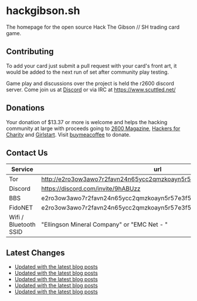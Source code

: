 # hackgibson.sh
The homepage for the open source Hack The Gibson // SH trading card game.


## Contributing

To add your card just submit a pull request with your card's front art, it would be added to the next run of set after community play testing.

Game play and discussions over the project is held the r2600 discord server. Come join us at [Discord](https://discord.com/invite/9hABUzz) or via IRC at https://www.scuttled.net/


## Donations

Your donation of $13.37 or more is welcome and helps the hacking community at large with proceeds going to [2600 Magazine](https://2600.com/), [Hackers for Charity](https://hackersforcharity.org) and [Girlstart](https://girlstart.org).  Visit [buymeacoffee](https://www.buymeacoffee.com/hackgibson.sh) to donate.


## Contact Us

Service | url
-|-
Tor | http://e2ro3ow3awo7r2favn24n65ycc2qmzkoayn5r57e3f56nvjwdcgg32ad.onion
Discord | https://discord.com/invite/9hABUzz
BBS | e2ro3ow3awo7r2favn24n65ycc2qmzkoayn5r57e3f56nvjwdcgg32ad.onion:23
FidoNET | e2ro3ow3awo7r2favn24n65ycc2qmzkoayn5r57e3f56nvjwdcgg32ad.onion:24554
Wifi / Bluetooth SSID | "Ellingson Mineral Company" or "EMC Net - <fidonet address>"

## Latest Changes
<!-- BLOG-POST-LIST:START -->
- [Updated with the latest blog posts](https://github.com/DFW2600/hackgibson.sh/commit/a75a2aa9748ae3d68f181f4109affa5f535af8e0)
- [Updated with the latest blog posts](https://github.com/DFW2600/hackgibson.sh/commit/becd8d5b8135865cb9d4bf55038bed00f3310771)
- [Updated with the latest blog posts](https://github.com/DFW2600/hackgibson.sh/commit/4531aaac88d78b1f916ef282c72f358c1141c5e8)
- [Updated with the latest blog posts](https://github.com/DFW2600/hackgibson.sh/commit/dd4f379c43af511619c117a9819277117fd9045d)
- [Updated with the latest blog posts](https://github.com/DFW2600/hackgibson.sh/commit/8de40f8b63df30efd606a59f1e1a1393fdb8be0e)
<!-- BLOG-POST-LIST:END -->

